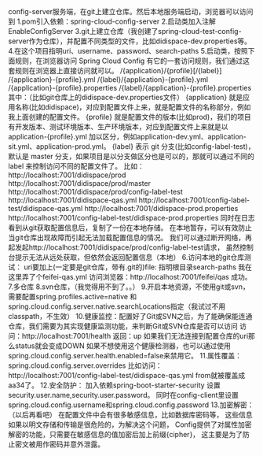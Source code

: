config-server服务端，在git上建立仓库。然后本地服务端启动，浏览器可以访问到
1.pom引入依赖：spring-cloud-config-server
2.启动类加入注解EnableConfigServer
3.git上建立仓库（我创建了spring-cloud-test-config-server作为仓库），并配置不同类型的文件，比如didispace-dev.properties等。
4.在这个项目指明uri、username、password、search-paths
5.启动类，按照下面规则，在浏览器访问
Spring Cloud Config 有它的一套访问规则，我们通过这套规则在浏览器上直接访问就可以。
/{application}/{profile}[/{label}]
/{application}-{profile}.yml
/{label}/{application}-{profile}.yml
/{application}-{profile}.properties
/{label}/{application}-{profile}.properties
其中：（比如git仓库上的didispace-dev.properties文件）
{application} 就是应用名称(比如didispace)，对应到配置文件上来，就是配置文件的名称部分，例如我上面创建的配置文件。
{profile} 就是配置文件的版本(比如prod)，我们的项目有开发版本、测试环境版本、生产环境版本，对应到配置文件上来就是以 application-{profile}.yml 加以区分，例如application-dev.yml、application-sit.yml、application-prod.yml。
{label} 表示 git 分支(比如config-label-test)，默认是 master 分支，如果项目是以分支做区分也是可以的，那就可以通过不同的 label 来控制访问不同的配置文件了。
比如：
http://localhost:7001/didispace/prod
http://localhost:7001/didispace/prod/master
http://localhost:7001/didispace/prod/config-label-test
http://localhost:7001/didispace-qas.yml
http://localhost:7001/config-label-test/didispace-qas.yml
http://localhost:7001/didispace-prod.properties
http://localhost:7001/config-label-test/didispace-prod.properties
同时在日志看到从git获取配置信息后，复制了一份在本地存储。
在本地暂存，可以有效防止当git仓库出现故障而引起无法加载配置信息的情况。
我们可以通过断开网络，再起发起http://localhost:7001/didispace/prod/config-label-test请求，
虽然控制台提示无法从远处获取，但依然会返回配置信息（本地）
6.访问本地的git仓库测试：
uri要加上(一定要是git仓库，带有.git的)file:
指明根目录search-paths
我在这里弄了个feifei-qas.yml
访问浏览器：http://localhost:7001/feifei/qas
成功。
7.多仓库
8.svn仓库，（我觉得用不到了。。）
9.开启本地资源，不使用git或svn，需要配置spring.profiles.active=native
和spring.cloud.config.server.native.searchLocations指定（我试过不用classpath，不生效）
10.健康监控：配置好了Git或SVN之后，为了能确保能连通仓库，我们需要为其实现健康监测功能，来判断Git或SVN仓库是否可以访问
访问：http://localhost:7001/health
返回：up
如果我们无法连接到配置仓库的uri那么status就会变成DOWN
如果不想使用这个健康检测器，也可以通过使用spring.cloud.config.server.health.enabled=false来禁用它。
11.属性覆盖：spring.cloud.config.server.overrides
比如访问：
http://localhost:7001/config-label-test/didispace-qas.yml
from就被覆盖成aa34了。
12.安全防护：
加入依赖spring-boot-starter-security
设置security.user.name,security.user.password。
同时在config-client里设置spring.cloud.config.username和spring.cloud.config.password
13.加密解密：（以后再看吧）
在配置文件中会有很多敏感信息，比如数据库密码等，
这些信息如果以明文存储和传输是很危险的，为解决这个问题，
Config提供了对属性加密解密的功能，只需要在敏感信息的值加密后加上前缀{cipher}，
这主要是为了防止密文被用作密码并意外泄露。